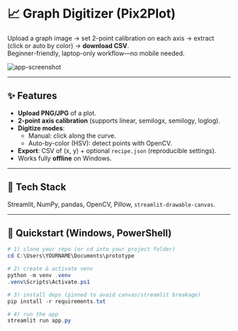 # 📈 Graph Digitizer (Pix2Plot)

Upload a graph image → set 2-point calibration on each axis → extract (click or auto by color) → **download CSV**.  
Beginner-friendly, laptop-only workflow—no mobile needed.

![app-screenshot](docs/screenshot.png) <!-- optional: replace with your own -->

---

## ✨ Features
- **Upload PNG/JPG** of a plot.
- **2-point axis calibration** (supports linear, semilogx, semilogy, loglog).
- **Digitize modes**:
  - Manual: click along the curve.
  - Auto-by-color (HSV): detect points with OpenCV.
- **Export**: CSV of (x, y) + optional `recipe.json` (reproducible settings).
- Works fully **offline** on Windows.

---

## 🧱 Tech Stack
Streamlit, NumPy, pandas, OpenCV, Pillow, `streamlit-drawable-canvas`.

---

## 🚀 Quickstart (Windows, PowerShell)

```powershell
# 1) clone your repo (or cd into your project folder)
cd C:\Users\YOURNAME\Documents\prototype

# 2) create & activate venv
python -m venv .venv
.venv\Scripts\Activate.ps1

# 3) install deps (pinned to avoid canvas/streamlit breakage)
pip install -r requirements.txt

# 4) run the app
streamlit run app.py
